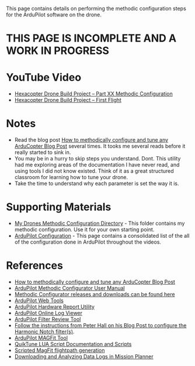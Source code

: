 This page contains details on performing the methodic configuration steps for the ArduPilot software on the drone.

# THIS PAGE IS INCOMPLETE AND A WORK IN PROGRESS

# YouTube Video
- [Hexacopter Drone Build Project – Part XX Methodic Configuration](https://youtu.be/XXX)
- [Hexacopter Drone Build Project – First Flight](https://www.youtube.com/watch?v=HhvRLNxARRs)

# Notes
- Read the blog post [How to methodically configure and tune any ArduCopter Blog Post](https://discuss.ardupilot.org/t/how-to-methodically-configure-and-tune-any-arducopter/110842) several times. It tooks me several reads before it really started to sink in.
- You may be in a hurry to skip steps you understand. Dont. This utility had me exploring areas of the documentation I have never read, and using tools I did not know existed. Think of it as a great structured classroom for learning how to tune your drone.
- Take the time to understand why each parameter is set the way it is.

# Supporting Materials
- [My Drones Methodic Configuration Directory](../../ardupilot-methodic-configurator/Hexacopter/) - This folder contains my methodic configuration. Use it for your own starting point.
- [ArduPilot Configuration](../ArduPilot-Config/ArduPilot-Config.md) - This page contains a consolidated list of the all of the configuration done in ArduPilot throughout the videos.

# References 
- [How to methodically configure and tune any ArduCopter Blog Post](https://ardupilot.github.io/MethodicConfigurator/TUNING_GUIDE_ArduCopter)
- [ArduPilot Methodic Configurator User Manual](https://github.com/ArduPilot/MethodicConfigurator/blob/master/USERMANUAL.md)
- [Methodic Configurator releases and downloads can be found here](https://github.com/ArduPilot/MethodicConfigurator/releases)
- [ArduPilot Web Tools](https://firmware.ardupilot.org/Tools/WebTools/)
- [ArduPilot Hardware Report Utility](https://firmware.ardupilot.org/Tools/WebTools/HardwareReport/)
- [ArduPilot Online Log Viewer](https://plotbeta.ardupilot.org/)
- [ArduPilot Filter Review Tool](https://firmware.ardupilot.org/Tools/WebTools/FilterReview/)
- [Follow the instructions from Peter Hall on his Blog Post to configure the Harmonic Notch filter(s)](https://discuss.ardupilot.org/t/new-fft-filter-setup-and-review-web-tool/102572).
- [ArduPilot MAGFit Tool](https://firmware.ardupilot.org/Tools/WebTools/MAGFit/)
- [QuikTune LUA Script Documentation and Scripts](https://ardupilot.org/copter/docs/quiktune.html)
- [Scripted MagFit flightpath generation](https://discuss.ardupilot.org/t/scripted-magfit-flightpath-generation/97536)
- [Downloading and Analyzing Data Logs in Mission Planner](https://ardupilot.org/copter/docs/common-downloading-and-analyzing-data-logs-in-mission-planner.html)